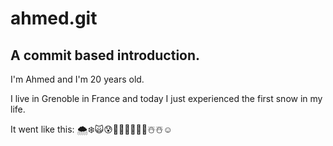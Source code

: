ahmed.git
======

A commit based introduction.
-------


I'm Ahmed and I'm 20 years old.

I live in Grenoble in France and today I just experienced the first snow in my life.

It went like this: 🌨❄️🙀😰🥶🥶🥶🥶🥶🥶☃️☃️☺️
